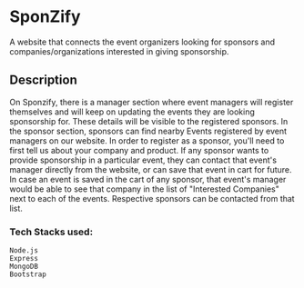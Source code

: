 # SponZify
A website that connects the event organizers looking for sponsors and companies/organizations interested in giving sponsorship. 



## Description
On Sponzify, there is a manager section where event managers will register themselves and will keep on updating the events they are looking sponsorship for. These details will be visible to the registered sponsors. In the sponsor section, sponsors can find nearby Events registered by event managers on our website. In order to register as a sponsor, you'll need to first tell us about your company and product. If any sponsor wants to provide sponsorship in a particular event, they can contact that event's manager directly from the website, or can save that event in cart for future. In case an event is saved in the cart of any sponsor, that event's manager would be able to see that company in the list of "Interested Companies" next to each of the events. Respective sponsors can be contacted from that list.

### Tech Stacks used:
    Node.js
    Express
    MongoDB
    Bootstrap




